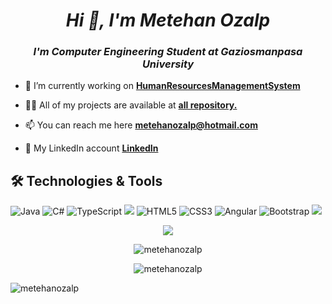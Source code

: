 <h1 align="center"><i>Hi 👋, I'm Metehan Ozalp</i></h1>
<h3 align="center"><i>I'm Computer Engineering Student at Gaziosmanpasa University</i></h3>




- 🔭 I’m currently working on **[HumanResourcesManagementSystem](https://github.com/MetehanOzalp/HumanResourcesManagementSystem)**

- 👨‍💻 All of my projects are available at **[all repository.](https://github.com/MetehanOzalp?tab=repositories)**

- 📫 You can reach me here **metehanozalp@hotmail.com**

- :link: My LinkedIn account **[LinkedIn](https://www.linkedin.com/in/metehan-%C3%B6zalp-21b8141b4/)**

## 🛠 Technologies & Tools 
<img alt="Java" src="https://img.shields.io/badge/java-%23ED8B00.svg?&style=for-the-badge&logo=java&logoColor=white"/></img>
<img alt="C#" src="https://img.shields.io/badge/c%23%20-%23239120.svg?&style=for-the-badge&logo=c-sharp&logoColor=white"/>
<img alt="TypeScript" src="https://img.shields.io/badge/typescript%20-%23007ACC.svg?&style=for-the-badge&logo=typescript&logoColor=white"/>
<img src="https://img.shields.io/badge/.Net%20Core-0C2C65?style=for-the-badge&logo=.net&logoColor=white" ></img> 
<img alt="HTML5" src="https://img.shields.io/badge/html5%20-%23E34F26.svg?&style=for-the-badge&logo=html5&logoColor=white"/>
<img alt="CSS3" src="https://img.shields.io/badge/css3%20-%231572B6.svg?&style=for-the-badge&logo=css3&logoColor=white"/>
<img alt="Angular" src="https://img.shields.io/badge/angular%20-%23DD0031.svg?&style=for-the-badge&logo=angular&logoColor=white"/>
<img alt="Bootstrap" src="https://img.shields.io/badge/bootstrap%20-%23563D7C.svg?&style=for-the-badge&logo=bootstrap&logoColor=white"/>
<img src="https://img.shields.io/badge/Microsoft_SQL_Server-CC2927?style=for-the-badge&logo=microsoft-sql-server&logoColor=white"></img>

<p align="center">
  <img align="center"  src="https://github-profile-trophy.vercel.app/?username=metehanozalp&no-frame=true&column=7&include_all_commits=true&count_private=true&show_icons=true&theme=dracula&margin-w=15"> 
</p>

<p align="center">
<img align="center" src="https://github-readme-stats.vercel.app/api/top-langs?username=metehanozalp&show_icons=true&theme=dracula&include_all_commits=true&count_private=true&layout=compact" alt="metehanozalp" /
</p>

<p align="center">
<img align="center" src="https://github-readme-stats.vercel.app/api?username=metehanozalp&show_icons=true&theme=dracula&include_all_commits=true&count_private=trueicons=true&hide=contribs,prs" alt="metehanozalp" />
</p>

<p align="left"> <img src="https://visitor-badge.laobi.icu/badge?page_id=MetehanOzalp.MetehanOzalp" alt="metehanozalp" /> </p>

